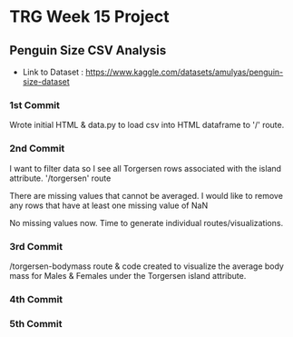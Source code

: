# TRG Week 15 Project

## Penguin Size CSV Analysis

- Link to Dataset : https://www.kaggle.com/datasets/amulyas/penguin-size-dataset

### 1st Commit

Wrote initial HTML & data.py to load csv into HTML dataframe to '/' route.

### 2nd Commit

I want to filter data so I see all Torgersen rows associated with the island attribute. '/torgersen' route

There are missing values that cannot be averaged. I would like to remove any rows that have at least one missing value of NaN

No missing values now. Time to generate individual routes/visualizations.

### 3rd Commit

/torgersen-bodymass route & code created to visualize the average body mass for Males & Females under the Torgersen island attribute.

### 4th Commit

### 5th Commit